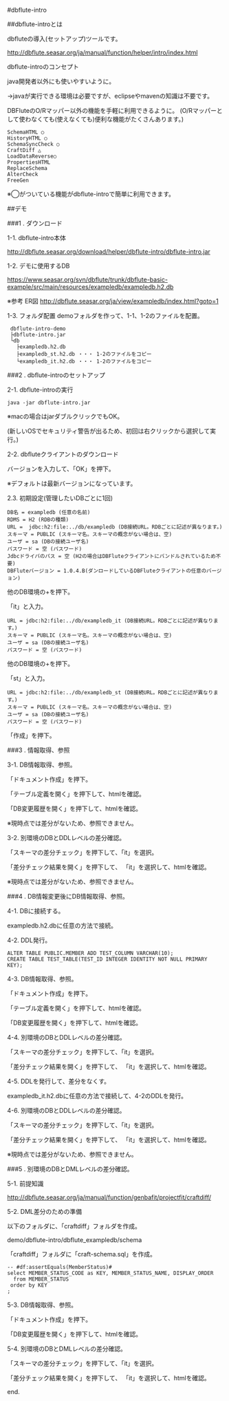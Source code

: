 #dbflute-intro

##dbflute-introとは

dbfluteの導入(セットアップ)ツールです。

<http://dbflute.seasar.org/ja/manual/function/helper/intro/index.html>

dbflute-introのコンセプト

java開発者以外にも使いやすいように。

→javaが実行できる環境は必要ですが、eclipseやmavenの知識は不要です。

DBFluteのO/Rマッパー以外の機能を手軽に利用できるように。
(O/Rマッパーとして使わなくても(使えなくても)便利な機能がたくさんあります。)

    SchemaHTML ○
    HistoryHTML ○
    SchemaSyncCheck ○
    CraftDiff △
    LoadDataReverse○
    PropertiesHTML
    ReplaceSchema
    AlterCheck
    FreeGen

※◯がついている機能がdbflute-introで簡単に利用できます。

##デモ

###1 . ダウンロード

1-1. dbflute-intro本体

<http://dbflute.seasar.org/download/helper/dbflute-intro/dbflute-intro.jar>

1-2. デモに使用するDB

<https://www.seasar.org/svn/dbflute/trunk/dbflute-basic-example/src/main/resources/exampledb/exampledb.h2.db>

※参考 ER図 <http://dbflute.seasar.org/ja/view/exampledb/index.html?goto=1>

1-3. フォルダ配置
demoフォルダを作って、1-1、1-2のファイルを配置。

     dbflute-intro-demo
     ├dbflute-intro.jar
     └db
       ├exampledb.h2.db
       ├exampledb_st.h2.db ・・・ 1-2のファイルをコピー
       └exampledb_it.h2.db ・・・ 1-2のファイルをコピー

###2 . dbflute-introのセットアップ

2-1. dbflute-introの実行

    java -jar dbflute-intro.jar

※macの場合はjarダブルクリックでもOK。

(新しいOSでセキュリティ警告が出るため、初回は右クリックから選択して実行。)

2-2. dbfluteクライアントのダウンロード

バージョンを入力して、「OK」を押下。

※デフォルトは最新バージョンになっています。

2.3. 初期設定(管理したいDBごとに1回)

    DB名 = exampledb (任意の名前)
    RDMS = H2 (RDBの種類)
    URL =  jdbc:h2:file:../db/exampledb (DB接続URL。RDBごとに記述が異なります。)
    スキーマ = PUBLIC (スキーマ名。スキーマの概念がない場合は、空)
    ユーザ = sa (DBの接続ユーザ名)
    パスワード = 空 (パスワード)
    Jdbcドライバのパス = 空 (H2の場合はDBFluteクライアントにバンドルされているため不要)
    DBFluteバージョン = 1.0.4.B(ダンロードしているDBFluteクライアントの任意のバージョン)

他のDB環境の+を押下。

  「it」と入力。

    URL = jdbc:h2:file:../db/exampledb_it (DB接続URL。RDBごとに記述が異なります。)
    スキーマ = PUBLIC (スキーマ名。スキーマの概念がない場合は、空)
    ユーザ = sa (DBの接続ユーザ名)
    パスワード = 空 (パスワード)

他のDB環境の+を押下。

「st」と入力。

    URL = jdbc:h2:file:../db/exampledb_st (DB接続URL。RDBごとに記述が異なります。)
    スキーマ = PUBLIC (スキーマ名。スキーマの概念がない場合は、空)
    ユーザ = sa (DBの接続ユーザ名)
    パスワード = 空 (パスワード)

「作成」を押下。

###3 . 情報取得、参照

3-1. DB情報取得、参照。

「ドキュメント作成」を押下。

「テーブル定義を開く」を押下して、htmlを確認。

「DB変更履歴を開く」を押下して、htmlを確認。

※現時点では差分がないため、参照できません。

3-2. 別環境のDBとDDLレベルの差分確認。

「スキーマの差分チェック」を押下して、「it」を選択。

「差分チェック結果を開く」を押下して、 「it」を選択して、htmlを確認。

※現時点では差分がないため、参照できません。

###4 . DB情報変更後にDB情報取得、参照。

4-1. DBに接続する。

exampledb.h2.dbに任意の方法で接続。

4-2. DDL発行。

    ALTER TABLE PUBLIC.MEMBER ADD TEST_COLUMN VARCHAR(10);
    CREATE TABLE TEST_TABLE(TEST_ID INTEGER IDENTITY NOT NULL PRIMARY KEY);

4-3. DB情報取得、参照。

「ドキュメント作成」を押下。

「テーブル定義を開く」を押下して、htmlを確認。

「DB変更履歴を開く」を押下して、htmlを確認。

4-4. 別環境のDBとDDLレベルの差分確認。

「スキーマの差分チェック」を押下して、「it」を選択。

「差分チェック結果を開く」を押下して、 「it」を選択して、htmlを確認。

4-5. DDLを発行して、差分をなくす。

exampledb_it.h2.dbに任意の方法で接続して、4-2のDDLを発行。

4-6. 別環境のDBとDDLレベルの差分確認。

「スキーマの差分チェック」を押下して、「it」を選択。

「差分チェック結果を開く」を押下して、 「it」を選択して、htmlを確認。

※現時点では差分がないため、参照できません。

###5 . 別環境のDBとDMLレベルの差分確認。

5-1. 前提知識

<http://dbflute.seasar.org/ja/manual/function/genbafit/projectfit/craftdiff/>

5-2. DML差分のための準備

以下のフォルダに、「craftdiff」フォルダを作成。

demo/dbflute-intro/dbflute_exampledb/schema

「craftdiff」フォルダに「craft-schema.sql」を作成。

    -- #df:assertEquals(MemberStatus)#
    select MEMBER_STATUS_CODE as KEY, MEMBER_STATUS_NAME, DISPLAY_ORDER
      from MEMBER_STATUS
     order by KEY
    ;

5-3. DB情報取得、参照。

「ドキュメント作成」を押下。

「DB変更履歴を開く」を押下して、htmlを確認。

5-4. 別環境のDBとDMLレベルの差分確認。

「スキーマの差分チェック」を押下して、「it」を選択。

「差分チェック結果を開く」を押下して、 「it」を選択して、htmlを確認。

end.
